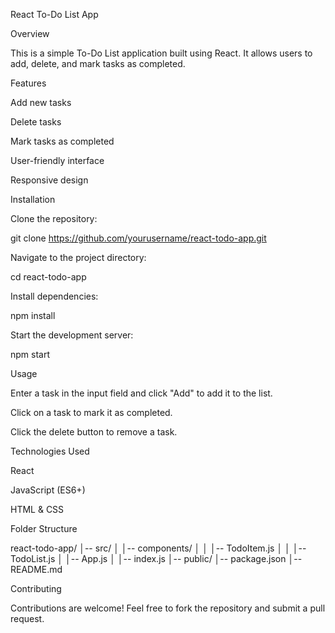 React To-Do List App

Overview

This is a simple To-Do List application built using React. It allows users to add, delete, and mark tasks as completed.

Features

Add new tasks

Delete tasks

Mark tasks as completed

User-friendly interface

Responsive design

Installation

Clone the repository:

git clone https://github.com/yourusername/react-todo-app.git

Navigate to the project directory:

cd react-todo-app

Install dependencies:

npm install

Start the development server:

npm start

Usage

Enter a task in the input field and click "Add" to add it to the list.

Click on a task to mark it as completed.

Click the delete button to remove a task.

Technologies Used

React

JavaScript (ES6+)

HTML & CSS

Folder Structure

react-todo-app/
│-- src/
│   │-- components/
│   │   │-- TodoItem.js
│   │   │-- TodoList.js
│   │-- App.js
│   │-- index.js
│-- public/
│-- package.json
│-- README.md

Contributing

Contributions are welcome! Feel free to fork the repository and submit a pull request.
